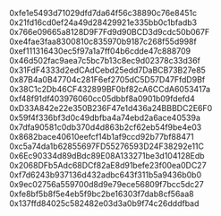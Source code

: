 0xfe1e5493d71029dfd7da64f56c38890c76e8451c
0x21fd16cd0ef24a49d28429921e335bb0c1bfadb3
0x766e09665a8128D9F7Fd9d90BCD3d9cdc50b067F
0xe4fae3faa8300810c835970b9187c268f55d998f
0xef111316430ec5f97a1a7ff04b6cdde47c888709
0x46d502fac9aea7c5bc7b13c8ec9d02378c33d36f
0x31FdF4333d2edCAdCebd25edd7DaBCB73B27e85
0x87B4a0B47704c281F6ef2705dC5D57D47FfdD9Bf
0x38C1c2Db46CF432899BF0bf82cA6CCdA6053417a
0xf48f91df403976060cc05dbbf8a0901b09fdefd4
0xD33A842e22e350B236F47e1d436a24BBBDC2E6F0
0x59f4f336bf3d0c49dbfba4a74ebd2a6ace40539a
0x7dfa90581c0db370d4d863b2cf62eb54f9be4e03
0x8682bace40610eefcf14b1af9ccd92b77bf88471
0xc5a74da1b62855697FD55276593D24F38292e11C
0x6Ec90334d89dBdc89E08A133271be3d104128Edb
0x2068DFb5Adc68DCf82aE8d91befe23f00ea0DC27
0xf7d6243b937136d432adbc643f311b5a9436b0b0
0x9ec02756a559700d8d9e79ece56809f7bcc5dc27
0xfe8bf5b8f5e4eb5f9bc2be16303f7dab8cf56aa8
0x137ffd84025c582482e03d3a0b9f74c26dddfbad
